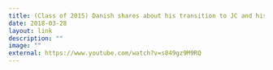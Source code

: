 ```yaml
---
title: (Class of 2015) Danish shares about his transition to JC and his passions
date: 2018-03-28
layout: link
description: ""
image: ""
external: https://www.youtube.com/watch?v=s849gz9M9RQ
---
```


